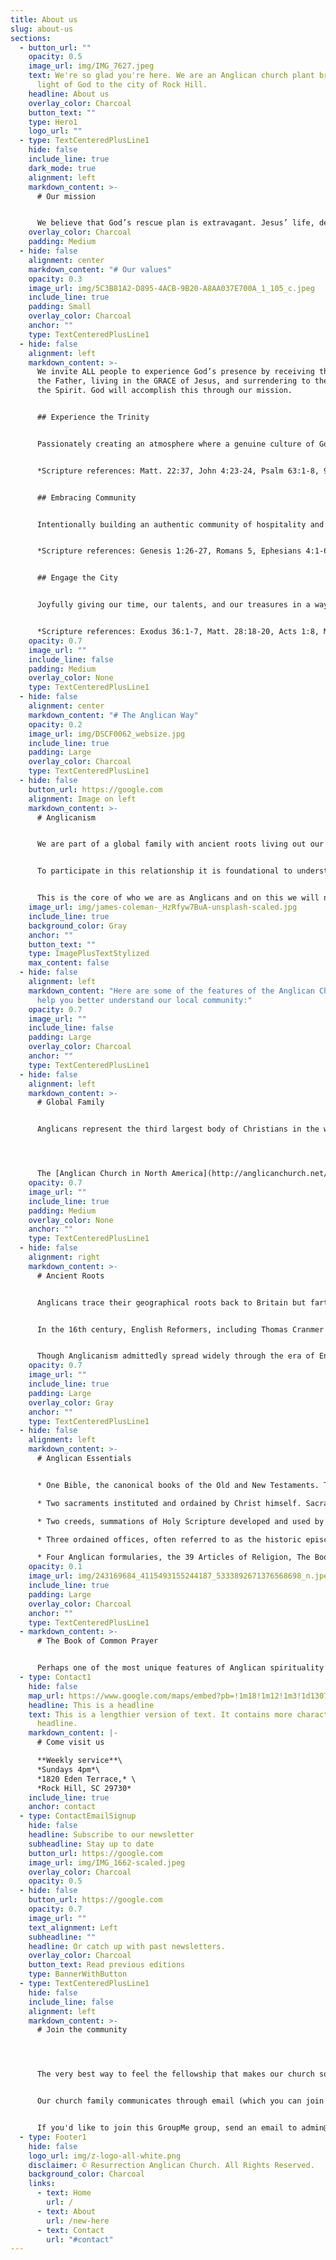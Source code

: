 ```yaml
---
title: About us
slug: about-us
sections:
  - button_url: ""
    opacity: 0.5
    image_url: img/IMG_7627.jpeg
    text: We're so glad you're here. We are an Anglican church plant bringing the
      light of God to the city of Rock Hill.
    headline: About us
    overlay_color: Charcoal
    button_text: ""
    type: Hero1
    logo_url: ""
  - type: TextCenteredPlusLine1
    hide: false
    include_line: true
    dark_mode: true
    alignment: left
    markdown_content: >-
      # Our mission


      We believe that God’s rescue plan is extravagant. Jesus’ life, death and resurrection saves us from our sins and allows us to be in relationship with the Triune God. Salvation brings the indwelling of the Holy Spirit, uniting us to Jesus Christ and sealing us as sons and daughters of the Father. We gather on Sundays to corporately praise Father, Son and Spirit, lifting up our voices and hearts in celebration. But we also gather to prepare us participate in God’s Mission. Basking in the love that is the Trinity, growing in relationship with God and Church, prepares us, fills us, gifts us with the stamina, the desire, the clarity on how to rightly engage the larger community, taking the light into the darkness, showing the world God’s extravagant love.
    overlay_color: Charcoal
    padding: Medium
  - hide: false
    alignment: center
    markdown_content: "# Our values"
    opacity: 0.3
    image_url: img/5C3B81A2-D895-4ACB-9B20-A8AA037E700A_1_105_c.jpeg
    include_line: true
    padding: Small
    overlay_color: Charcoal
    anchor: ""
    type: TextCenteredPlusLine1
  - hide: false
    alignment: left
    markdown_content: >-
      We invite ALL people to experience God’s presence by receiving the LOVE of
      the Father, living in the GRACE of Jesus, and surrendering to the POWER of
      the Spirit. God will accomplish this through our mission.


      ## Experience the Trinity


      Passionately creating an atmosphere where a genuine culture of God-honoring, Christ-centered, Spirit-filled, biblical worship is established for Sundays and drives us to engage in worship throughout the week in personal, family and small group settings. 


      *Scripture references: Matt. 22:37, John 4:23-24, Psalm 63:1-8, 95-96, 100, Rev. 7:9-12, Isaiah 1:1-20, Micah 6:8, Romans 12:1-2*.


      ## Embracing Community


      Intentionally building an authentic community of hospitality and grace where all people are made to feel welcome so that they may hear, experience, and respond to Jesus Christ and grow in relationship with God and Church. 


      *Scripture references: Genesis 1:26-27, Romans 5, Ephesians 4:1-6, John 3:3-17, Galatians 3:28, 1 Peter 4:7-9, Luke 14:12-14, Hebrews 13:1-2, 1 John 4:19-21*


      ## Engage the City


      Joyfully giving our time, our talents, and our treasures in a way that honors and celebrates the goodness of God, serves others, and inspires people to want to know God more. 


      *Scripture references: Exodus 36:1-7, Matt. 28:18-20, Acts 1:8, Matt. 5:14-16, 1 Cor. 12, Romans 12, Ephesians 4, Rev. 4:9-11*
    opacity: 0.7
    image_url: ""
    include_line: false
    padding: Medium
    overlay_color: None
    type: TextCenteredPlusLine1
  - hide: false
    alignment: center
    markdown_content: "# T﻿he Anglican Way"
    opacity: 0.2
    image_url: img/DSCF0062_websize.jpg
    include_line: true
    padding: Large
    overlay_color: Charcoal
    type: TextCenteredPlusLine1
  - hide: false
    button_url: https://google.com
    alignment: Image on left
    markdown_content: >-
      # Anglicanism


      We are part of a global family with ancient roots living out our faith here in Rock Hill, SC. We seek to participate in a relationship with Father, Son, and Holy Spirit, as well as the Church, the Body of Christ.  


      To participate in this relationship it is foundational to understand that the life, death, and resurrection of Jesus Christ is the gospel that sets people free, renews our broken world, and thus is central to every aspect of life and ministry. 


      This is the core of who we are as Anglicans and on this we will not waiver. There are a handful of other distinctives that set us apart from other denominations.
    image_url: img/james-coleman-_HzRfyw7BuA-unsplash-scaled.jpg
    include_line: true
    background_color: Gray
    anchor: ""
    button_text: ""
    type: ImagePlusTextStylized
    max_content: false
  - hide: false
    alignment: left
    markdown_content: "Here are some of the features of the Anglican Church that can
      help you better understand our local community:"
    opacity: 0.7
    image_url: ""
    include_line: false
    padding: Large
    overlay_color: Charcoal
    anchor: ""
    type: TextCenteredPlusLine1
  - hide: false
    alignment: left
    markdown_content: >-
      # Global Family


      Anglicans represent the third largest body of Christians in the world, speaking many languages and coming from many different races and cultures.




      The [Anglican Church in North America](http://anglicanchurch.net/) is united with the overwhelming majority of provinces in the worldwide Anglican Communion. The ACNA unites 160,000+ Anglicans in 1,200+ congregations across the United States, Canada and Mexico into a single Church.
    opacity: 0.7
    image_url: ""
    include_line: true
    padding: Medium
    overlay_color: None
    anchor: ""
    type: TextCenteredPlusLine1
  - hide: false
    alignment: right
    markdown_content: >-
      # Ancient Roots


      Anglicans trace their geographical roots back to Britain but farther back than just the Reformation. Early Christian writings indicate the presence of a church in Britain as early as the third century AD. 


      In the 16th century, English Reformers, including Thomas Cranmer and Richard Hooker, joined the Protestant Reformation happening all over Europe, seeking to rediscover the beauty of salvation as a gift from God (justification by faith, not works) and put the Scriptures into the daily lives of God’s people. 


      Though Anglicanism admittedly spread widely through the era of English colonialism, the riches of the Christian faith as practiced by Anglicans have blessed people all over the world and continue to be passed on in every generation in independent nations.
    opacity: 0.7
    image_url: ""
    include_line: true
    padding: Large
    overlay_color: Gray
    anchor: ""
    type: TextCenteredPlusLine1
  - hide: false
    alignment: left
    markdown_content: >-
      # Anglican Essentials


      * One Bible, the canonical books of the Old and New Testaments. These are the inspired Word of God, “containing all things necessary to salvation,” and thus are the authority and ultimate standard for our Christian faith and life.

      * Two sacraments instituted and ordained by Christ himself. Sacraments are "outward signs (water, bread, wine) of an inward grace or truth (the presence of Jesus)." We administer these sacraments faithfully and (in regards to communion) often using His words he instituted and the elements He ordained.

      * Two creeds, summations of Holy Scripture developed and used by the undivided church early in our family history. The Apostles and Nicene Creeds sufficiently declare in whom we believe and in comradore with saints past and present we recite one of these every time we gather.

      * Three ordained offices, often referred to as the historic episcopate. All Anglican churches dedicate themselves to the apostolic tradition expecting this structure to be helpful in the Body of Christ growing in fullness and unity. Churches are guided and ministered by Priests and Deacons who submit to the spiritual leadership of a chief pastor, their bishop.

      * Four Anglican formularies, the 39 Articles of Religion, The Book of Common Prayer, the Ordinal and the Homilies. These documents, in addressing the particular concerns of the English Reformation, guide how we worship, structure our church community and live out life as individuals and the church. These documents were birthed out of scripture and prayer, and in concert with the Creeds, work to lay the groundwork for a precise articulation of faith on many points of Christian doctrine.
    opacity: 0.1
    image_url: img/243169684_4115493155244187_5333892671376568698_n.jpeg
    include_line: true
    padding: Large
    overlay_color: Charcoal
    anchor: ""
    type: TextCenteredPlusLine1
  - markdown_content: >-
      # The Book of Common Prayer


      Perhaps one of the most unique features of Anglican spirituality is the [Book of Common Prayer](https://bcp2019.anglicanchurch.net/), an ancient prayer book compiled by Archbishop Thomas Cranmer during the Reformation in 16th century England. While other Reformation era churches developed confessional statements of faith, the Anglican church developed a Prayer Book to guide and shape our beliefs and practices. The Prayer Book is fundamentally pastoral and holistic rather than abstract and theoretical. Cranmer, by shaping the prayers around the Word of God, helped to shape future generations of Anglicans by grounding them in the rhythms, language, and cadence of our ancient faith.
  - type: Contact1
    hide: false
    map_url: https://www.google.com/maps/embed?pb=!1m18!1m12!1m3!1d13079.972502539167!2d-80.99647495338147!3d34.95678098181917!2m3!1f0!2f0!3f0!3m2!1i1024!2i768!4f13.1!3m3!1m2!1s0x0%3A0xd0c91ab7c5b8691d!2sResurrection%20Anglican%20Church!5e0!3m2!1sen!2sus!4v1666213161340!5m2!1sen!2sus
    headline: This is a headline
    text: This is a lengthier version of text. It contains more characters than the
      headline.
    markdown_content: |-
      # C﻿ome visit us

      **W﻿eekly service**\
      *S﻿undays 4pm*\
      *1820 Eden Terrace,* \
      *Rock Hill, SC 29730*
    include_line: true
    anchor: contact
  - type: ContactEmailSignup
    hide: false
    headline: Subscribe to our newsletter
    subheadline: Stay up to date
    button_url: https://google.com
    image_url: img/IMG_1662-scaled.jpeg
    overlay_color: Charcoal
    opacity: 0.5
  - hide: false
    button_url: https://google.com
    opacity: 0.7
    image_url: ""
    text_alignment: Left
    subheadline: ""
    headline: Or catch up with past newsletters.
    overlay_color: Charcoal
    button_text: Read previous editions
    type: BannerWithButton
  - type: TextCenteredPlusLine1
    hide: false
    include_line: false
    alignment: left
    markdown_content: >-
      # Join the community




      The very best way to feel the fellowship that makes our church so special is to make connections with other church members and get to know us a little bit better!


      Our church family communicates through email (which you can join above), and in one giant GroupMe chat group. We use this group to share announcements, reminders for church events, prayer requests, and family updates.


      If you'd like to join this GroupMe group, send an email to admin@resurrectionrockhill.org with your name, email, and phone number, and we'll send you an invitation.
  - type: Footer1
    hide: false
    logo_url: img/z-logo-all-white.png
    disclaimer: © Resurrection Anglican Church. All Rights Reserved.
    background_color: Charcoal
    links:
      - text: Home
        url: /
      - text: About
        url: /new-here
      - text: Contact
        url: "#contact"
---
```

